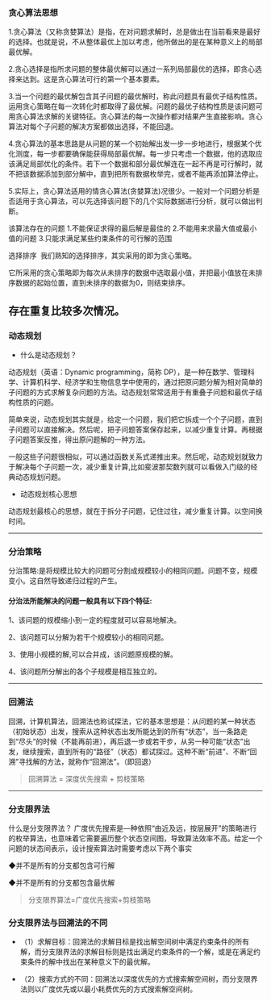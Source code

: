<!--
 * @Author: zhangkangbin
 * @Date: 2022-11-21 15:46:09
 * @LastEditTime: 2022-11-26 21:16:18
 * @FilePath: \C_Study\chapter10_algorithm\algorithm.md
-->
### 贪心算法思想

​ 1.贪心算法（又称贪婪算法）是指，在对问题求解时，总是做出在当前看来是最好的选择。也就是说，不从整体最优上加以考虑，他所做出的是在某种意义上的局部最优解。

​ 2.贪心选择是指所求问题的整体最优解可以通过一系列局部最优的选择，即贪心选择来达到。这是贪心算法可行的第一个基本要素。

​ 3.当一个问题的最优解包含其子问题的最优解时，称此问题具有最优子结构性质。运用贪心策略在每一次转化时都取得了最优解。问题的最优子结构性质是该问题可用贪心算法求解的关键特征。贪心算法的每一次操作都对结果产生直接影响。贪心算法对每个子问题的解决方案都做出选择，不能回退。

​ 4.贪心算法的基本思路是从问题的某一个初始解出发一步一步地进行，根据某个优化测度，每一步都要确保能获得局部最优解。每一步只考虑一个数据，他的选取应该满足局部优化的条件。若下一个数据和部分最优解连在一起不再是可行解时，就不把该数据添加到部分解中，直到把所有数据枚举完，或者不能再添加算法停止。

​ 5.实际上，贪心算法适用的情贪心算法(贪婪算法)况很少。一般对一个问题分析是否适用于贪心算法，可以先选择该问题下的几个实际数据进行分析，就可以做出判断。

该算法存在的问题
1.不能保证求得的最后解是最佳的
2.不能用来求最大值或最小值的问题
3.只能求满足某些约束条件的可行解的范围

选择排序
​ 我们熟知的选择排序，其实采用的即为贪心策略。

​ 它所采用的贪心策略即为每次从未排序的数据中选取最小值，并把最小值放在未排序数据的起始位置，直到未排序的数据为0，则结束排序。


存在重复比较多次情况。
----------------------------------------------------------

### 动态规划

- 什么是动态规划？

动态规划（英语：Dynamic programming，简称 DP），是一种在数学、管理科学、计算机科学、经济学和生物信息学中使用的，通过把原问题分解为相对简单的子问题的方式求解复杂问题的方法。动态规划常常适用于有重叠子问题和最优子结构性质的问题。


简单来说，动态规划其实就是，给定一个问题，我们把它拆成一个个子问题，直到子问题可以直接解决。然后呢，把子问题答案保存起来，以减少重复计算。再根据子问题答案反推，得出原问题解的一种方法。

一般这些子问题很相似，可以通过函数关系式递推出来。然后呢，动态规划就致力于解决每个子问题一次，减少重复计算,比如斐波那契数列就可以看做入门级的经典动态规划问题。

- 动态规划核心思想

动态规划最核心的思想，就在于拆分子问题，记住过往，减少重复计算。以空间换时间。


---------------------------------------------------------------

### 分治策略

分治策略:是将规模比较大的问题可分割成规模较小的相同问题。问题不变，规模变小。这自然导致递归过程的产生。

#### 分治法所能解决的问题一般具有以下四个特征:

1、该问题的规模缩小到一定的程度就可以容易地解决。

2、该问题可以分解为若干个规模较小的相同问题。

3、使用小规模的解,可以合并成，该问题原规模的解。

4、该问题所分解出的各个子规模是相互独立的。

---------------------------------------------------------------

### 回溯法

回溯，计算机算法，回溯法也称试探法，它的基本思想是：从问题的某一种状态（初始状态）出发，搜索从这种状态出发所能达到的所有“状态”，当一条路走到“尽头”的时候（不能再前进），再后退一步或若干步，从另一种可能“状态”出发，继续搜索，直到所有的“路径”（状态）都试探过。这种不断“前进”、不断“回溯”寻找解的方法，就称作“回溯法”。（即回退）

> 回溯算法 = 深度优先搜索 + 剪枝策略

-----------------------------------


### 分支限界法

什么是分支限界法？
 广度优先搜索是—种依照“由近及远，按层展开”的策略进行的枚举算法，也意味着它需要遍历整个状态空间图，导致算法效率不高。给定一个问题的状态间表示，设计搜索算法时需要考虑以下两个事实 

 ◆并不是所有的分支都包含可行解

 ◆并不是所有的分支都包含最优解
     

> 分支限界算法=广度优先搜索+剪枝策略



### 分支限界法与回溯法的不同

- （1）求解目标：回溯法的求解目标是找出解空间树中满足约束条件的所有解，而分支限界法的求解目标则是找出满足约束条件的一个解，或是在满足约束条件的解中找出在某种意义下的最优解。

- （2）搜索方式的不同：回溯法以深度优先的方式搜索解空间树，而分支限界法则以广度优先或以最小耗费优先的方式搜索解空间树。